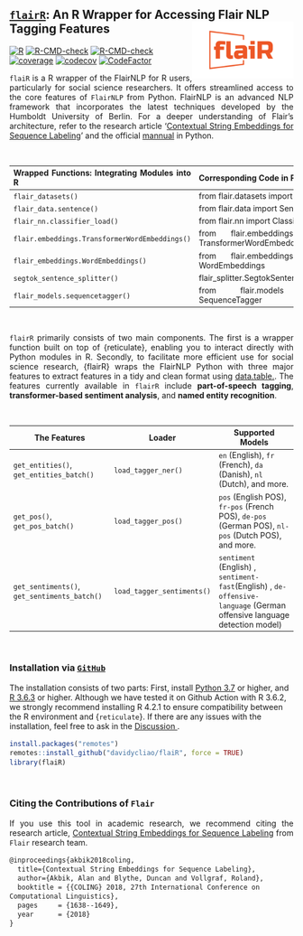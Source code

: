 
## <u>`flairR`</u>: An R Wrapper for Accessing Flair NLP Tagging Features <img src="man/figures/logo.png" align="right" width="180"/>

[![R](https://github.com/davidycliao/flaiR/actions/workflows/r2.yml/badge.svg)](https://github.com/davidycliao/flaiR/actions/workflows/r2.yml)
[![R-CMD-check](https://github.com/davidycliao/flaiR/actions/workflows/r.yml/badge.svg)](https://github.com/davidycliao/flaiR/actions/workflows/r.yml)
[![R-CMD-check](https://github.com/davidycliao/flaiR/actions/workflows/R-CMD-check2.yml/badge.svg)](https://github.com/davidycliao/flaiR/actions/workflows/R-CMD-check2.yml)
[![coverage](https://github.com/davidycliao/flaiR/actions/workflows/test-coverage.yaml/badge.svg)](https://github.com/davidycliao/flaiR/actions/workflows/test-coverage.yaml)
[![codecov](https://codecov.io/gh/davidycliao/flaiR/graph/badge.svg?token=CPIBIB6L78)](https://codecov.io/gh/davidycliao/flaiR)
[![CodeFactor](https://www.codefactor.io/repository/github/davidycliao/flair/badge)](https://www.codefactor.io/repository/github/davidycliao/flair)

<!-- README.md is generated from README.Rmd. Please edit that file -->

<div style="text-align: justify">

`flaiR` is a R wrapper of the FlairNLP for R users, particularly for
social science researchers. It offers streamlined access to the core
features of `FlairNLP` from Python. FlairNLP is an advanced NLP
framework that incorporates the latest techniques developed by the
Humboldt University of Berlin. For a deeper understanding of Flair’s
architecture, refer to the research article ‘[Contextual String
Embeddings for Sequence
Labeling](https://aclanthology.org/C18-1139.pdf)’ and the official
[mannual](https://flairnlp.github.io) in Python.

<br>

| **Wrapped Functions: Integrating Modules into R** | **Corresponding Code in Python**                       |
|---------------------------------------------------|--------------------------------------------------------|
| `flair_datasets()`                                | from flair.datasets import \*                          |
| `flair_data.sentence()`                           | from flair.data import Sentence                        |
| `flair_nn.classifier_load()`                      | from flair.nn import Classifier                        |
| `flair.embeddings.TransformerWordEmbeddings()`    | from flair.embeddings import TransformerWordEmbeddings |
| `flair_embeddings.WordEmbeddings()`               | from flair.embeddings import WordEmbeddings            |
| `segtok_sentence_splitter()`                      | flair_splitter.SegtokSentenceSplitter                  |
| `flair_models.sequencetagger()`                   | from flair.models import SequenceTagger                |

<br>

`flairR` primarily consists of two main components. The first is a
wrapper function built on top of {reticulate}, enabling you to interact
directly with Python modules in R. Secondly, to facilitate more
efficient use for social science research, {flairR} wraps the FlairNLP
Python with three major features to extract features in a tidy and clean
format using
[data.table.](https://cran.r-project.org/web/packages/data.table/index.html).
The features currently available in `flairR` include **part-of-speech
tagging**, **transformer-based sentiment analysis**, and **named entity
recognition**.

</div>

<br>

| **The Features**                             | Loader                     | Supported Models                                                                                                        |
|----------------------------------------------|----------------------------|-------------------------------------------------------------------------------------------------------------------------|
| `get_entities()`, `get_entities_batch()`     | `load_tagger_ner()`        | `en` (English), `fr` (French), `da` (Danish), `nl` (Dutch), and more.                                                   |
| `get_pos()`, `get_pos_batch()`               | `load_tagger_pos()`        | `pos` (English POS), `fr-pos` (French POS), `de-pos` (German POS), `nl-pos` (Dutch POS), and more.                      |
| `get_sentiments()`, `get_sentiments_batch()` | `load_tagger_sentiments()` | `sentiment` (English) , `sentiment-fast`(English) , `de-offensive-language` (German offensive language detection model) |

<br>

### Installation via <u>**`GitHub`**</u>

The installation consists of two parts: First, install [Python
3.7](https://www.python.org/downloads/) or higher, and [R
3.6.3](https://www.r-project.org) or higher. Although we have tested it
on Github Action with R 3.6.2, we strongly recommend installing R 4.2.1
to ensure compatibility between the R environment and {`reticulate`}. If
there are any issues with the installation, feel free to ask in the
<u>[Discussion](https://github.com/davidycliao/flaiR/discussions) </u>.

``` r
install.packages("remotes")
remotes::install_github("davidycliao/flaiR", force = TRUE)
library(flaiR)
```

<!-- ## Example -->
<!-- ### NER with the State-of-the-Art German Pre-trained Model -->
<!-- ```{r} -->
<!-- library(flaiR) -->
<!-- data("de_immigration") -->
<!-- de_immigration <- de_immigration[5,] -->
<!-- tagger_ner <- load_tagger_ner("de-ner") -->
<!-- result <- get_entities(de_immigration$text, -->
<!--                        tagger = tagger_ner, -->
<!--                        show.text_id = FALSE -->
<!--                        ) -->
<!-- ``` -->
<!-- ```{r} -->
<!-- head(result, 5) -->
<!-- ``` -->
<!-- ### Coloring Entities  -->
<!-- ```{r} -->
<!-- highlighted_text <- highlight_text(text = de_immigration$text,  -->
<!--                                    entities_mapping = map_entities(result)) -->
<!-- highlighted_text -->
<!-- ``` -->

<br>

### Citing the Contributions of `Flair`

<div style="text-align: justify">

If you use this tool in academic research, we recommend citing the
research article, [Contextual String Embeddings for Sequence
Labeling](https://aclanthology.org/C18-1139.pdf) from `Flair` research
team.

</div>

    @inproceedings{akbik2018coling,
      title={Contextual String Embeddings for Sequence Labeling},
      author={Akbik, Alan and Blythe, Duncan and Vollgraf, Roland},
      booktitle = {{COLING} 2018, 27th International Conference on Computational Linguistics},
      pages     = {1638--1649},
      year      = {2018}
    }
